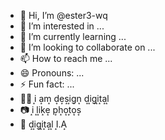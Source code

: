- 👋 Hi, I’m @ester3-wq
- 👀 I’m interested in ...
- 🌱 I’m currently learning ...
- 💞️ I’m looking to collaborate on ...
- 📫 How to reach me ...
- 😄 Pronouns: ...
- ⚡ Fun fact: ...
- ✍🏻 i͙ a͙m͙ d͙e͙s͙i͙g͙n͙ d͙i͙g͙i͙t͙a͙l͙
-  📷 i͙ l͙i͙k͙e͙ p͙h͙o͙t͙o͙s͙
-  📱 d͙i͙g͙i͙t͙a͙l͙ I͙.A͙ 
<!---
ester3-wq/ester3-wq is a ✨ special ✨ repository because its `README.md` (this file) appears on your GitHub profile.
You can click the Preview link to take a look at your changes.
--->
